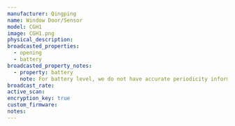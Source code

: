 ```yaml
---
manufacturer: Qingping
name: Window Door/Sensor
model: CGH1
image: CGH1.png
physical_description:
broadcasted_properties:
  - opening
  - battery
broadcasted_property_notes:
  - property: battery
    note: For battery level, we do not have accurate periodicity information yet.
broadcast_rate:
active_scan:
encryption_key: true
custom_firmware:
notes:
---
```

